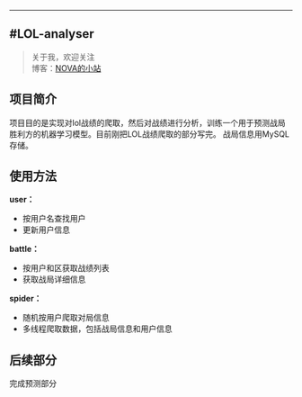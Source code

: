 ---
#LOL-analyser
-------------

> 关于我，欢迎关注  
  博客：[NOVA的小站](http://www.novadva.top/) 

## 项目简介 ##
项目目的是实现对lol战绩的爬取，然后对战绩进行分析，训练一个用于预测战局胜利方的机器学习模型。目前刚把LOL战绩爬取的部分写完。
战局信息用MySQL存储。

## 使用方法 ##
**user：**<br>
- 按用户名查找用户<br>
- 更新用户信息<br>

**battle：**<br>
- 按用户和区获取战绩列表<br>
- 获取战局详细信息<br>

**spider：**<br>
- 随机按用户爬取对局信息<br>
- 多线程爬取数据，包括战局信息和用户信息<br>

## 后续部分 ##
完成预测部分
